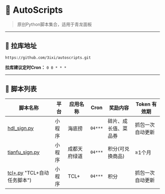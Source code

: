 # 🚀 AutoScripts

> 原创Python脚本集合，适用于青龙面板

---

## 🔗 拉库地址

```plaintext
https://github.com/3ixi/autoscripts.git
```

**拉库建议定时Cron：** `0 0 * * *`

---

## 📜 脚本列表

| 脚本名称         | 平台       | 应用名称       | Cron      | 奖励内容                 | Token 有效期          |
|------------------|------------|----------------|---------------|--------------------------|-----------------------|
| [hdl_sign.py](https://github.com/3ixi/autoscripts/blob/main/hdl_sign.py "海底捞签到脚本")|小程序|海底捞|`04***`|碎片、成长值、菜品券|抓包一次自动更新|
| [tianfu_sign.py](https://github.com/3ixi/autoscripts/blob/main/tianfu_sign.py "成都天府绿道自动任务脚本")|小程序|成都天府绿道|`04***`|积分(可兑换商品)|≥1个月|
| [tcl+.py](https://github.com/3ixi/autoscripts/blob/main/tcl%2B.py) "TCL+自动任务脚本")|小程序|TCL+|`04***`|积分|抓包一次自动更新|
